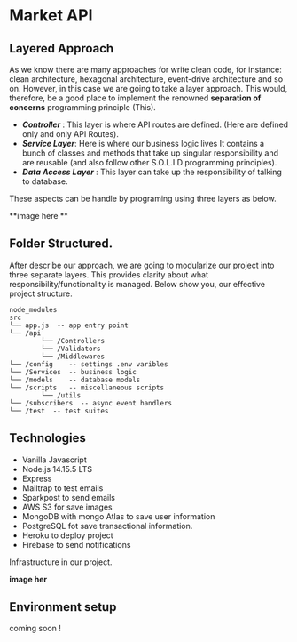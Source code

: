 # Market API
## Layered Approach

As we know there are many approaches for write clean code, for instance: clean architecture, hexagonal architecture, event-drive architecture and so on. However, in this case we are going to take a layer approach. This would, therefore, be a good place to implement the renowned **separation of concerns** programming principle (This).

- _**Controller**_ : This layer is where API routes are defined. (Here are defined only and only API Routes).
- _**Service Layer**_: Here is where our business logic lives It contains a bunch of classes and methods that take up singular responsibility and are reusable (and also follow other S.O.L.I.D programming principles).
- _**Data Access Layer**_ : This layer can take up the responsibility of talking to database.

These aspects can be handle by programing using three layers as below.

**image here **

## Folder Structured.
After describe our approach, we are going to modularize our project 
into three separate layers. This provides clarity about what responsibility/functionality is managed.
Below show you, our effective project structure.

```
node_modules
src
└── app.js  -- app entry point
└── /api    
        └── /Controllers
        └── /Validators
        └── /Middlewares
└── /config    -- settings .env varibles
└── /Services  -- business logic
└── /models    -- database models
└── /scripts   -- miscellaneous scripts
        └── /utils
└── /subscribers  -- async event handlers
└── /test  -- test suites

```

## Technologies
- Vanilla Javascript
- Node.js 14.15.5 LTS
- Express 
- Mailtrap to test emails
- Sparkpost to send emails
- AWS S3 for save images
- MongoDB with mongo Atlas to save user information
- PostgreSQL fot save transactional information. 
- Heroku to deploy project
- Firebase to send notifications

Infrastructure in our project.
   
**image her**

## Environment setup

coming soon !




